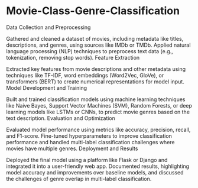 # Movie-Class-Genre-Classification
Data Collection and Preprocessing

Gathered and cleaned a dataset of movies, including metadata like titles, descriptions, and genres, using sources like IMDb or TMDb. Applied natural language processing (NLP) techniques to preprocess text data (e.g., tokenization, removing stop words).
Feature Extraction

Extracted key features from movie descriptions and other metadata using techniques like TF-IDF, word embeddings (Word2Vec, GloVe), or transformers (BERT) to create numerical representations for model input.
Model Development and Training

Built and trained classification models using machine learning techniques like Naive Bayes, Support Vector Machines (SVM), Random Forests, or deep learning models like LSTMs or CNNs, to predict movie genres based on the text description.
Evaluation and Optimization

Evaluated model performance using metrics like accuracy, precision, recall, and F1-score. Fine-tuned hyperparameters to improve classification performance and handled multi-label classification challenges where movies have multiple genres.
Deployment and Results

Deployed the final model using a platform like Flask or Django and integrated it into a user-friendly web app. Documented results, highlighting model accuracy and improvements over baseline models, and discussed the challenges of genre overlap in multi-label classification.
